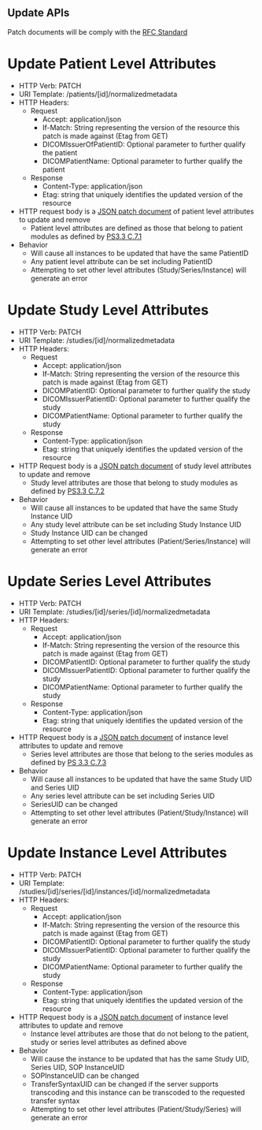 Update APIs
-----------

Patch documents will be comply with the [RFC Standard](https://www.rfc-editor.org/rfc/rfc7396)

# Update Patient Level Attributes 
  - HTTP Verb: PATCH 
  - URI Template: /patients/[id]/normalizedmetadata
  - HTTP Headers:
    - Request
      - Accept: application/json
      - If-Match: String representing the version of the resource this patch is made against (Etag from GET)
      - DICOMIssuerOfPatientID: Optional parameter to further qualify the patient
      - DICOMPatientName: Optional parameter to further qualify the patient
    - Response
      - Content-Type: application/json
      - Etag: string that uniquely identifies the updated version of the resource 
  - HTTP request body is a [JSON patch document](ttps://www.rfc-editor.org/rfc/rfc73) of patient level attributes to update and remove 
    - Patient level attributes are defined as those that belong to patient modules as defined by [PS3.3 C.7.1](https://dicom.nema.org/medical/dicom/current/output/chtml/part03/sect_C.7.html#sect_C.7.1)
  - Behavior
    - Will cause all instances to be updated that have the same PatientID
    - Any patient level attribute can be set including PatientID
    - Attempting to set other level attributes (Study/Series/Instance) will generate an error 

# Update Study Level Attributes 
  - HTTP Verb: PATCH 
  - URI Template: /studies/[id]/normalizedmetadata
  - HTTP Headers:
    - Request
      - Accept: application/json
      - If-Match: String representing the version of the resource this patch is made against (Etag from GET)
      - DICOMPatientID: Optional parameter to further qualify the study 
      - DICOMIssuerPatientID: Optional parameter to further qualify the study 
      - DICOMPatientName: Optional parameter to further qualify the study 
    - Response
      - Content-Type: application/json
      - Etag: string that uniquely identifies the updated version of the resource 
  - HTTP Request body is a [JSON patch document](https://www.rfc-editor.org/rfc/rfc73) of study level attributes to update and remove 
    - Study level attributes are those that belong to study modules as defined by [PS3.3 C.7.2](https://dicom.nema.org/medical/dicom/current/output/chtml/part03/sect_C.7.2.html)
  - Behavior
    - Will cause all instances to be updated that have the same Study Instance UID 
    - Any study level attribute can be set including Study Instance UID 
    - Study Instance UID can be changed
    - Attempting to set other level attributes (Patient/Series/Instance) will generate an error 

# Update Series Level Attributes
  - HTTP Verb: PATCH 
  - URI Template: /studies/[id]/series/[id]/normalizedmetadata
  - HTTP Headers:
    - Request
      - Accept: application/json
      - If-Match: String representing the version of the resource this patch is made against (Etag from GET)
      - DICOMPatientID: Optional parameter to further qualify the study 
      - DICOMIssuerPatientID: Optional parameter to further qualify the study 
      - DICOMPatientName: Optional parameter to further qualify the study 
    - Response
      - Content-Type: application/json
      - Etag: string that uniquely identifies the updated version of the resource 
  - HTTP Request body is a [JSON patch document](https://www.rfc-editor.org/rfc/rfc73 ) of instance level attributes to update and remove 
    - Series level attributes are those that belong to the series modules as defined by [PS 3.3 C.7.3](https://dicom.nema.org/medical/dicom/current/output/chtml/part03/sect_C.7.3.html)
  - Behavior
    - Will cause all instances to be updated that have the same Study UID and Series UID 
    - Any series level attribute can be set including Series UID 
    - SeriesUID can be changed
    - Attempting to set other level attributes (Patient/Study/Instance) will generate an error 

# Update Instance Level Attributes 
  - HTTP Verb: PATCH 
  - URI Template: /studies/[id]/series/[id]/instances/[id]/normalizedmetadata
  - HTTP Headers:
    - Request
      - Accept: application/json
      - If-Match: String representing the version of the resource this patch is made against (Etag from GET)
      - DICOMPatientID: Optional parameter to further qualify the study 
      - DICOMIssuerPatientID: Optional parameter to further qualify the study 
      - DICOMPatientName: Optional parameter to further qualify the study 
    - Response
      - Content-Type: application/json
      - Etag: string that uniquely identifies the updated version of the resource 
  - HTTP Request body is a [JSON patch document](https://www.rfc-editor.org/rfc/rfc73) of instance level attributes to update and remove 
    - Instance level attributes are those that do not belong to the patient, study or series level attributes as defined above
  - Behavior
    - Will cause the instance to be updated that has the same Study UID, Series UID, SOP InstanceUID 
    - SOPInstanceUID can be changed
    - TransferSyntaxUID can be changed if the server supports transcoding and this instance can be transcoded to the requested transfer syntax
    - Attempting to set other level attributes (Patient/Study/Series) will generate an error 

